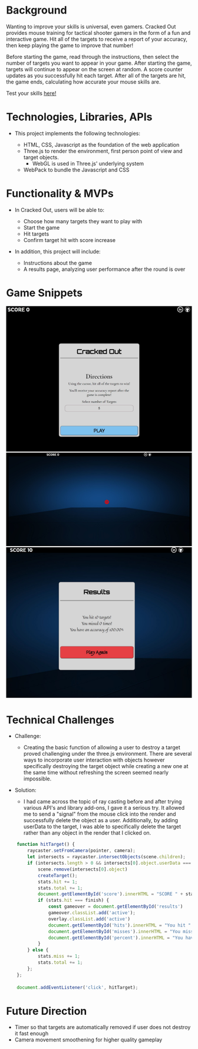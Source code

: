 
# Background

Wanting to improve your skills is universal, even gamers. Cracked Out provides mouse training for tactical shooter gamers in the form of a fun and interactive game. Hit all of the targets to receive a report of your accuracy, then keep playing the game to improve that number!

Before starting the game, read through the instructions, then select the number of targets you want to appear in your game. After starting the game, targets will continue to appear on the screen at random. A score counter updates as you successfully hit each target. After all of the targets are hit, the game ends, calculating how accurate your mouse skills are.

Test your skills <a href="https://ethanlam17.github.io/cracked_out_project/" target="_blank">here!</a>

# Technologies, Libraries, APIs

- This project implements the following technologies: 

    + HTML, CSS, Javascript as the foundation of the web application 
    + Three.js to render the environment, first person point of view and target objects. 
        - WebGL is used in Three.js' underlying system
    + WebPack to bundle the Javascript and CSS


# Functionality & MVPs

- In Cracked Out, users will be able to:

    + Choose how many targets they want to play with
    + Start the game
    + Hit targets
    + Confirm target hit with score increase


- In addition, this project will include:
    + Instructions about the game
    + A results page, analyzing user performance after the round is over



# Game Snippets
![Start](./images/start.JPG)
![Game Play](./images/range.JPG)
![Results](./images/results.JPG)


# Technical Challenges
- Challenge: 
    + Creating the basic function of allowing a user to destroy a target proved challenging under the three.js environment. There are several ways to incorporate user interaction with objects however specifically destroying the target object while creating a new one at the same time without refreshing the screen seemed nearly impossible.
    
- Solution: 
    + I had came across the topic of ray casting before and after trying various API's and library add-ons, I gave it a serious try. It allowed me to send a "signal" from the mouse click into the render and successfully delete the object as a user. Additionally, by adding userData to the target, I was able to specifically delete the target rather than any object in the render that I clicked on. 

```js
    function hitTarget() {
        raycaster.setFromCamera(pointer, camera);
        let intersects = raycaster.intersectObjects(scene.children);
        if (intersects.length > 0 && intersects[0].object.userData === "target") {
            scene.remove(intersects[0].object)
            createTarget();
            stats.hit += 1;
            stats.total += 1;
            document.getElementById('score').innerHTML = "SCORE " + stats.hit;
            if (stats.hit === finish) {
                const gameover = document.getElementById('results')
                gameover.classList.add('active');
                overlay.classList.add('active')
                document.getElementById('hits').innerHTML = "You hit " + finish + " targets!";
                document.getElementById('misses').innerHTML = "You missed " + (stats.miss - 1) + " times!";
                document.getElementById('percent').innerHTML = "You have an accuracy of " + (stats.hit /(stats.total - 1) * 100).toFixed(2) + "%"; 
            }
        } else {
            stats.miss += 1;
            stats.total += 1;
        };
    };

    document.addEventListener('click', hitTarget);
```

# Future Direction
- Timer so that targets are automatically removed if user does not destroy it fast enough
- Camera movement smoothening for higher quality gameplay

